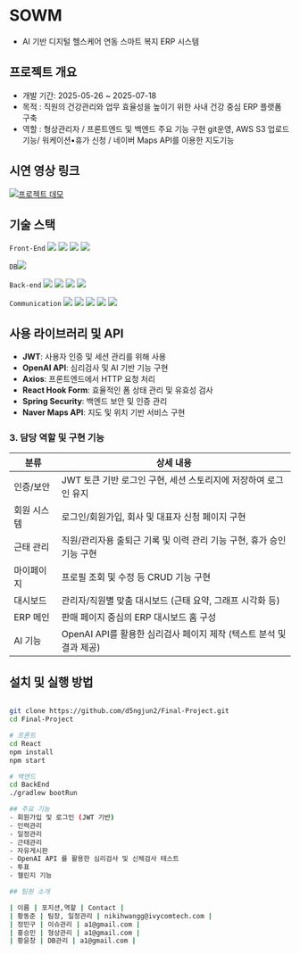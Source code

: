 # SOWM
- AI 기반 디지털 헬스케어 연동 스마트 복지 ERP 시스템

## 프로젝트 개요
- 개발 기간: 2025-05-26 ~ 2025-07-18
- 목적 : 직원의 건강관리와 업무 효율성을 높이기 위한 사내 건강 중심 ERP 플랫폼 구축
- 역할 : 형상관리자 / 프론트엔드 및 백엔드 주요 기능 구현 git운영, AWS S3 업로드 기능/ 워케이션•휴가 신청 / 네이버 Maps API를 이용한 지도기능

## 시연 영상 링크
[![프로젝트 데모](https://img.youtube.com/vi/GDLgoM2Afsw/hqdefault.jpg)](https://youtu.be/GDLgoM2Afsw)


## 기술 스택  
`Front-End`  <img src="https://img.shields.io/badge/React-61DAFB?style=flat-square&logo=React&logoColor=white"/>
<img src="https://img.shields.io/badge/styledcomponents-DB7093?style=flat-square&logo=styled-components&logoColor=white"/>
<img src="https://img.shields.io/badge/Axios-5A29E4?style=flat-square&logo=Axios&logoColor=white"/>
<img src="https://img.shields.io/badge/ReactHookForm-EC5990?style=flat-square&logo=ReactHookForm&logoColor=white"/>

`DB`<img src="https://img.shields.io/badge/MySQL-4479A1?style=flat-square&logo=MySQL&logoColor=white"/>

`Back-end`  <img src="https://img.shields.io/badge/Java-007396?style=flat-square&logo=OpenJDK&logoColor=white"/>
<img src="https://img.shields.io/badge/Spring-6DB33F?style=flat-square&logo=Spring&logoColor=white"/>
<img src="https://img.shields.io/badge/SpringBoot-6DB33F?style=flat-square&logo=SpringBoot&logoColor=white"/>
<img src="https://img.shields.io/badge/JPA-59666C?style=flat-square&logo=Hibernate&logoColor=white"/>



`Communication`  <img src="https://img.shields.io/badge/notion-000000?style=flat-square&logo=notion&logoColor=white"/>
<img src="https://img.shields.io/badge/github-181717?style=flat-square&logo=github&logoColor=white"/>
<img src="https://img.shields.io/badge/trello-0052CC?style=flat-square&logo=trello&logoColor=white"/>
<img src="https://img.shields.io/badge/postman-FF6C37?style=flat-square&logo=postman&logoColor=white"/>
<img src="https://img.shields.io/badge/discord-5865F2?style=flat-square&logo=discord&logoColor=white"/>


## 사용 라이브러리 및 API
- **JWT**: 사용자 인증 및 세션 관리를 위해 사용  
- **OpenAI API**: 심리검사 및 AI 기반 기능 구현  
- **Axios**: 프론트엔드에서 HTTP 요청 처리  
- **React Hook Form**: 효율적인 폼 상태 관리 및 유효성 검사  
- **Spring Security**: 백엔드 보안 및 인증 관리  
- **Naver Maps API**: 지도 및 위치 기반 서비스 구현  

### 3. 담당 역할 및 구현 기능

| 분류       | 상세 내용                                                                 |
|------------|--------------------------------------------------------------------------|
| 인증/보안   | JWT 토큰 기반 로그인 구현, 세션 스토리지에 저장하여 로그인 유지           |
| 회원 시스템 | 로그인/회원가입, 회사 및 대표자 신청 페이지 구현                         |
| 근태 관리   | 직원/관리자용 출퇴근 기록 및 이력 관리 기능 구현, 휴가 승인 기능 구현      |
| 마이페이지  | 프로필 조회 및 수정 등 CRUD 기능 구현                                     |
| 대시보드   | 관리자/직원별 맞춤 대시보드 (근태 요약, 그래프 시각화 등)                  |
| ERP 메인   | 판매 페이지 중심의 ERP 대시보드 홈 구성                                  |
| AI 기능    | OpenAI API를 활용한 심리검사 페이지 제작 (텍스트 분석 및 결과 제공)       |


## 설치 및 실행 방법
```bash

git clone https://github.com/d5ngjun2/Final-Project.git
cd Final-Project

# 프론트
cd React
npm install
npm start

# 백엔드
cd BackEnd
./gradlew bootRun

## 주요 기능
- 회원가입 및 로그인 (JWT 기반)
- 인력관리
- 일정관리
- 근태관리
- 자유게시판
- OpenAI API 를 활용한 심리검사 및 신체검사 테스트
- 투표
- 챌린지 기능

## 팀원 소개

| 이름 | 포지션,역할 | Contact |
| 황동준 | 팀장, 일정관리 | nikihwangg@ivycomtech.com |
| 정민구 | 이슈관리 | a1@gmail.com |
| 홍승민 | 형상관리 | a1@gmail.com |
| 황윤창 | DB관리 | a1@gmail.com |

